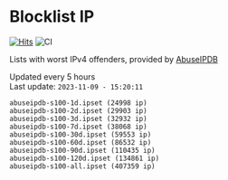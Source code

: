 # Blocklist IP

[![Hits](https://hits.seeyoufarm.com/api/count/incr/badge.svg?url=https%3A%2F%2Fgithub.com%2Fborestad%2Fblocklist-ip%2F&count_bg=%2379C83D&title_bg=%23555555&icon=&icon_color=%23E7E7E7&title=hits&edge_flat=false)](https://hits.seeyoufarm.com)  ![CI](https://img.shields.io/github/workflow/status/borestad/blocklist-ip/CI?style=flat-square)

Lists with worst IPv4 offenders, provided by [AbuseIPDB](https://www.abuseipdb.com/)

<!-- FOOTER-PLACEHOLDER -->
Updated every 5 hours<br>
Last update: `2023-11-09 - 15:20:11`
```
abuseipdb-s100-1d.ipset (24998 ip)
abuseipdb-s100-2d.ipset (29903 ip)
abuseipdb-s100-3d.ipset (32932 ip)
abuseipdb-s100-7d.ipset (38068 ip)
abuseipdb-s100-30d.ipset (59553 ip)
abuseipdb-s100-60d.ipset (86532 ip)
abuseipdb-s100-90d.ipset (110435 ip)
abuseipdb-s100-120d.ipset (134861 ip)
abuseipdb-s100-all.ipset (407359 ip)
```

